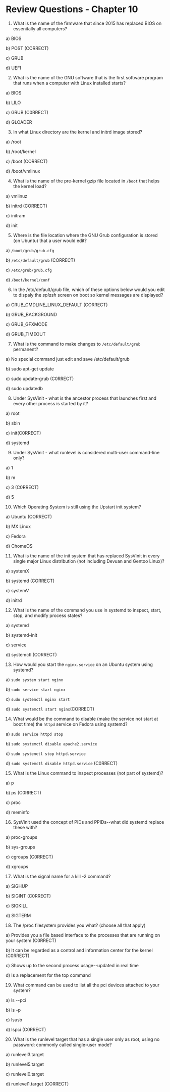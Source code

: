 # Review Questions - Chapter 10

1) What is the name of the firmware that since 2015 has replaced BIOS on essenitally all computers?

a) BIOS

b) POST (CORRECT)

c) GRUB

d) UEFI

2) What is the name of the GNU software that is the first software program that runs when a computer with Linux installed starts?

a) BIOS

b) LILO

c) GRUB (C0RRECT)

d) GLOADER

3) In what Linux directory are the kernel and initrd image stored?

a) /root

b) /root/kernel

c) /boot (CORRECT)

d) /boot/vmlinux

4) What is the name of the pre-kernel gzip file located in `/boot` that helps the kernel load?

a) vmlinuz

b) initrd (CORRECT)

c) initram

d) init

5) Where is the file location where the GNU Grub configuration is stored (on Ubuntu) that a user would edit?

a) `/boot/grub/grub.cfg`

b) `/etc/default/grub` (CORRECT)

c) `/etc/grub/grub.cfg`

d) `/boot/kernel/conf`

6) In the /etc/default/grub file, which of these options below would you edit to dispaly the *splash* screen on boot so kernel messages are displayed?

a) GRUB_CMDLINE_LINUX_DEFAULT (CORRECT)

b) GRUB_BACKGROUND

c) GRUB_GFXMODE

d) GRUB_TIMEOUT

7) What is the command to make changes to `/etc/default/grub` permanent?

a) No special command just edit and save /etc/default/grub

b) sudo apt-get update

c) sudo update-grub (C0RRECT)

d) sudo updatedb

8) Under SysVinit - what is the ancestor process that launches first and every other process is started by it?

a) root

b) sbin

c) init(C0RRECT)

d) systemd

9) Under SysVinit - what runlevel is considered multi-user command-line only?

a) 1

b) m

c) 3 (C0RRECT)

d) 5

10) Which Operating System is still using the Upstart init system?

a) Ubuntu (CORRECT)

b) MX Linux

c) Fedora

d) ChomeOS

11) What is the name of the init system that has replaced SysVinit in every single major Linux distribution (not including Devuan and Gentoo Linux)?

a) systemX

b) systemd (CORRECT)

c) systemV

d) initrd

12) What is the name of the command you use in systemd to inspect, start, stop, and modify process states?

a) systemd

b) systemd-init

c) service

d) systemctl (CORRECT)

13) How would you start the `nginx.service` on an Ubuntu system using systemd?

a) `sudo system start nginx`

b) `sudo service start nginx`

c) `sudo systemctl nginx start`

d) `sudo systemctl start nginx`(CORRECT)

14) What would be the command to disable (make the service not start at boot time) the `httpd` service on Fedora using systemd?

a) `sudo service httpd stop`

b) `sudo systemctl disable apache2.service`

c) `sudo systemctl stop httpd.service`

d) `sudo systemctl disable httpd.service` (C0RRECT)

15) What is the Linux command to inspect processes (not part of systemd)?

a) p

b) ps (C0RRECT)

c) proc

d) meminfo

16) SysVinit used the concept of PIDs and PPIDs--what did systemd replace these with?

a) proc-groups

b) sys-groups

c) cgroups (C0RRECT)

d) xgroups

17) What is the signal name for a kill -2 command?

a) SIGHUP

b) SIGINT (C0RRECT)

c) SIGKILL

d) SIGTERM

18) The /proc filesystem provides you what?  (choose all that apply)

a) Provides you a file based interface to the processes that are running on your system (C0RRECT)

b) It can be regarded as a control and information center for the kernel (C0RRECT)

c) Shows up to the second process usage--updated in real time

d) Is a replacement for the top command

19) What command can be used to list all the pci devices attached to your system?

a) ls --pci

b) ls -p

c) lsusb

d) lspci (C0RRECT)

20) What is the runlevel target that has a single user only as root, using no password: commonly called single-user mode?

a) runlevel3.target

b) runlevel5.target

c) runlevel0.target

d) runlevel1.target (CORRECT)
